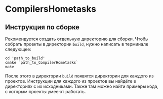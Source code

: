 # CompilersHometasks

## Инструкция по сборке

Рекомендуется создать отдельную директорию для сборки.
Чтобы собрать проекты в директории `build`, 
нужно написать в терминале следующее:
    
    cd 'path_to_build'
    cmake `path_to_CompilerHometasks`
    make
    
После этого в директории `build` появятся директории для
каждого из проектов. Инструкции для каждого из
проектов вы найдёте в директориях с их исходниками.
Также там можно найти примеры кода, с которым проекты
умееют работать.